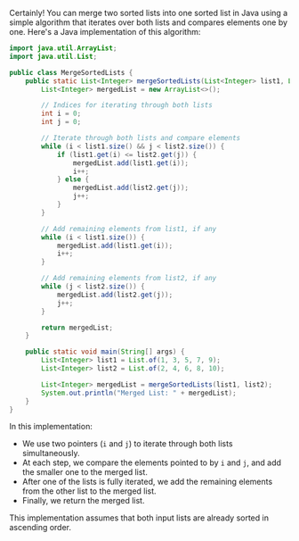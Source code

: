 Certainly! You can merge two sorted lists into one sorted list in Java using a simple algorithm that iterates over both lists and compares elements one by one. Here's a Java implementation of this algorithm:

```java
import java.util.ArrayList;
import java.util.List;

public class MergeSortedLists {
    public static List<Integer> mergeSortedLists(List<Integer> list1, List<Integer> list2) {
        List<Integer> mergedList = new ArrayList<>();

        // Indices for iterating through both lists
        int i = 0;
        int j = 0;

        // Iterate through both lists and compare elements
        while (i < list1.size() && j < list2.size()) {
            if (list1.get(i) <= list2.get(j)) {
                mergedList.add(list1.get(i));
                i++;
            } else {
                mergedList.add(list2.get(j));
                j++;
            }
        }

        // Add remaining elements from list1, if any
        while (i < list1.size()) {
            mergedList.add(list1.get(i));
            i++;
        }

        // Add remaining elements from list2, if any
        while (j < list2.size()) {
            mergedList.add(list2.get(j));
            j++;
        }

        return mergedList;
    }

    public static void main(String[] args) {
        List<Integer> list1 = List.of(1, 3, 5, 7, 9);
        List<Integer> list2 = List.of(2, 4, 6, 8, 10);

        List<Integer> mergedList = mergeSortedLists(list1, list2);
        System.out.println("Merged List: " + mergedList);
    }
}
```

In this implementation:

- We use two pointers (`i` and `j`) to iterate through both lists simultaneously.
- At each step, we compare the elements pointed to by `i` and `j`, and add the smaller one to the merged list.
- After one of the lists is fully iterated, we add the remaining elements from the other list to the merged list.
- Finally, we return the merged list.

This implementation assumes that both input lists are already sorted in ascending order.